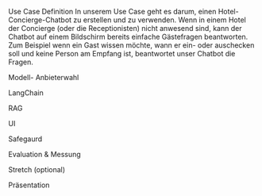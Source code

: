 Use Case Definition
In unserem Use Case geht es darum, einen Hotel-Concierge-Chatbot zu erstellen und zu verwenden. Wenn in einem Hotel der Concierge (oder die Receptionisten) nicht anwesend sind, kann der Chatbot auf einem Bildschirm bereits einfache Gästefragen beantworten. Zum Beispiel wenn ein Gast wissen möchte, wann er ein- oder auschecken soll und keine Person am Empfang ist, beantwortet unser Chatbot die Fragen.


Modell- Anbieterwahl



LangChain

RAG

UI

Safegaurd

Evaluation & Messung

Stretch (optional)

Präsentation
